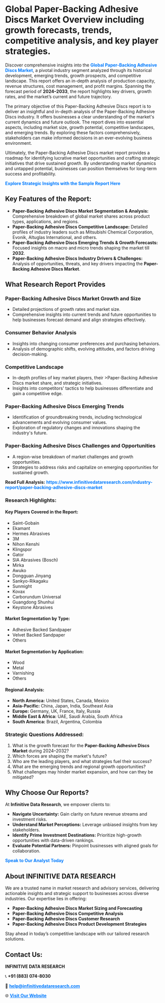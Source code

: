 <h1>Global Paper-Backing Adhesive Discs Market Overview including growth forecasts, trends, competitive analysis, and key player strategies.</h1>
<p>
Discover comprehensive insights into the 
<a href="https://www.infinitivedataresearch.com/industry-report/paper-backing-adhesive-discs-market" rel="dofollow" style="color: #007BFF; text-decoration: none;"><strong>Global Paper-Backing Adhesive Discs Market</strong></a>, a pivotal industry segment analyzed through its historical development, emerging trends, growth prospects, and competitive landscape. This report offers an in-depth analysis of production capacity, revenue structures, cost management, and profit margins. Spanning the forecast period of <strong>2024–2033</strong>, the report highlights key drivers, growth rates, and the market’s current and future trajectory.
</p>
<p>
The primary objective of this Paper-Backing Adhesive Discs report is to deliver an insightful and in-depth analysis of the Paper-Backing Adhesive Discs industry. It offers businesses a clear understanding of the market's current dynamics and future outlook. The report dives into essential aspects, including market size, growth potential, competitive landscapes, and emerging trends. By exploring these factors comprehensively, stakeholders can make informed decisions in an ever-evolving business environment.
</p>
<p>
Ultimately, the Paper-Backing Adhesive Discs market report provides a roadmap for identifying lucrative market opportunities and crafting strategic initiatives that drive sustained growth. By understanding market dynamics and untapped potential, businesses can position themselves for long-term success and profitability.
</p>
<p>
<a href="https://www.infinitivedataresearch.com/request-sample/reportId=106773" style="color: #007BFF; text-decoration: none;"><strong>Explore Strategic Insights with the Sample Report Here</strong></a>
</p>

<h2>Key Features of the Report:</h2>
<ul>
<li><strong>Paper-Backing Adhesive Discs Market Segmentation & Analysis:</strong> Comprehensive breakdown of global market shares across product types, applications, and regions.</li>
<li><strong>Paper-Backing Adhesive Discs Competitive Landscape:</strong> Detailed profiles of industry leaders such as Mitsubishi Chemical Corporation, Evonik, Altuglas International, and others.</li>
<li><strong>Paper-Backing Adhesive Discs Emerging Trends & Growth Forecasts:</strong> Focused insights on macro and micro trends shaping the market till <strong>2032</strong>.</li>
<li><strong>Paper-Backing Adhesive Discs Industry Drivers & Challenges:</strong> Analysis of opportunities, threats, and key drivers impacting the <strong>Paper-Backing Adhesive Discs Market</strong>.</li>
</ul>

<h2>What Research Report Provides</h2>
<h3>Paper-Backing Adhesive Discs Market Growth and Size</h3>
<ul>
<li>Detailed projections of growth rates and market size.</li>
<li>Comprehensive insights into current trends and future opportunities to help businesses forecast demand and align strategies effectively.</li>
</ul>

<h3>Consumer Behavior Analysis</h3>
<ul>
<li>Insights into changing consumer preferences and purchasing behaviors.</li>
<li>Analysis of demographic shifts, evolving attitudes, and factors driving decision-making.</li>
</ul>

<h3>Competitive Landscape</h3>
<ul>
<li>In-depth profiles of key market players, their >Paper-Backing Adhesive Discs market share, and strategic initiatives.</li>
<li>Insights into competitors' tactics to help businesses differentiate and gain a competitive edge.</li>
</ul>

<h3>Paper-Backing Adhesive Discs Emerging Trends</h3>
<ul>
<li>Identification of groundbreaking trends, including technological advancements and evolving consumer values.</li>
<li>Exploration of regulatory changes and innovations shaping the industry's future.</li>
</ul>

<h3>Paper-Backing Adhesive Discs Challenges and Opportunities</h3>
<ul>
<li>A region-wise breakdown of market challenges and growth opportunities.</li>
<li>Strategies to address risks and capitalize on emerging opportunities for sustained growth.</li>
</ul>
<p><strong>Read Full Analysis:</strong> <a href="https://www.infinitivedataresearch.com/industry-report/paper-backing-adhesive-discs-market" rel="dofollow" style="color: #007BFF; text-decoration: none;"><strong>https://www.infinitivedataresearch.com/industry-report/paper-backing-adhesive-discs-market</strong></a></p>
<h3>Research Highlights:</h3>
<h4>Key Players Covered in the Report:</h4>
<ul><li>Saint-Gobain</li><li>Ekamant</li><li>Hermes Abrasives</li><li>3M</li><li>Nihon Kenshi</li><li>Klingspor</li><li>Gator</li><li>SIA Abrasives (Bosch)</li><li>Mirka</li><li>Awuko</li><li>Dongguan Jinyang</li><li>Sankyo-Rikagaku</li><li>Sunmight</li><li>Kovax</li><li>Carborundum Universal</li><li>Guangdong Shunhui</li><li>Keystone Abrasives</li></ul>
<h4>Market Segmentation by Type:</h4>
<ul><li>Adhesive Backed Sandpaper</li><li>Velvet Backed Sandpaper</li><li>Others</li></ul>
<h4>Market Segmentation by Application:</h4>
<ul><li>Wood</li><li>Metal</li><li>Varnishing</li><li>Others</li></ul>

<h4>Regional Analysis:</h4>
<ul>
<li><strong>North America:</strong> United States, Canada, Mexico</li>
<li><strong>Asia-Pacific:</strong> China, Japan, India, Southeast Asia</li>
<li><strong>Europe:</strong> Germany, UK, France, Italy, Russia</li>
<li><strong>Middle East & Africa:</strong> UAE, Saudi Arabia, South Africa</li>
<li><strong>South America:</strong> Brazil, Argentina, Colombia</li>
</ul>

<h3>Strategic Questions Addressed:</h3>
<ol>
<li>What is the growth forecast for the <strong>Paper-Backing Adhesive Discs Market</strong> during 2024–2032?</li>
<li>Which forces are shaping the market's future?</li>
<li>Who are the leading players, and what strategies fuel their success?</li>
<li>What are the emerging trends and regional growth opportunities?</li>
<li>What challenges may hinder market expansion, and how can they be mitigated?</li>
</ol>

<h2>Why Choose Our Reports?</h2>
<p>At <strong>Infinitive Data Research</strong>, we empower clients to:</p>
<ul>
<li><strong>Navigate Uncertainty:</strong> Gain clarity on future revenue streams and investment risks.</li>
<li><strong>Understand Market Perceptions:</strong> Leverage unbiased insights from key stakeholders.</li>
<li><strong>Identify Prime Investment Destinations:</strong> Prioritize high-growth opportunities with data-driven rankings.</li>
<li><strong>Evaluate Potential Partners:</strong> Pinpoint businesses with aligned goals for collaboration.</li>
</ul>
<p><a href="https://www.infinitivedataresearch.com/industry-report/paper-backing-adhesive-discs-market" rel="dofollow" style="color: #007BFF; text-decoration: none;"><strong>Speak to Our Analyst Today</strong></a></p>

<h2>About INFINITIVE DATA RESEARCH</h2>
<p>We are a trusted name in market research and advisory services, delivering actionable insights and strategic support to businesses across diverse industries. Our expertise lies in offering:</p>
<ul>
<li><strong>Paper-Backing Adhesive Discs Market Sizing and Forecasting</strong></li>
<li><strong>Paper-Backing Adhesive Discs Competitive Analysis</strong></li>
<li><strong>Paper-Backing Adhesive Discs Customer Research</strong></li>
<li><strong>Paper-Backing Adhesive Discs Product Development Strategies</strong></li>
</ul>
<p>Stay ahead in today’s competitive landscape with our tailored research solutions.</p>

<h2>Contact Us:</h2>
<p><strong>INFINITIVE DATA RESEARCH</strong></p>
<p>📞 <strong>+91 (883) 074-8030</strong></p>
<p>📧 <strong><a href="mailto:help@infinitivedataresearch.com" style="color: #007BFF;">help@infinitivedataresearch.com</a></strong></p>
<p>🌐 <strong><a href="https://www.infinitivedataresearch.com" rel="dofollow" style="color: #007BFF;">Visit Our Website</a></strong></p>